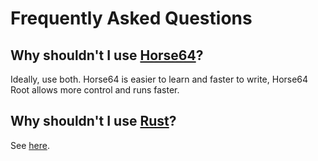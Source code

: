
Frequently Asked Questions
==========================

## Why shouldn't I use [Horse64](https://horse64.org)?

Ideally, use both.
Horse64 is easier to learn and faster to write,
Horse64 Root allows more control and runs faster.


## Why shouldn't I use [Rust](https://www.rust-lang.org/)?

See [here](/docs/Features#why-not-rust).

